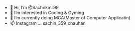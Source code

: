 - 👋 Hi, I’m @Sachnkmr99
- 👀 I’m interested in Coding & Gyming
- 🌱 I’m currently doing MCA(Master of Computer Applicatin)
- 📫 Instagram ... sachin_359_chauhan

<!---
Sachnkmr99/Sachnkmr99 is a ✨ special ✨ repository because its `README.md` (this file) appears on your GitHub profile.
You can click the Preview link to take a look at your changes.
--->
